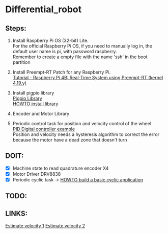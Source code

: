# Differential_robot

## Steps:

1. Install Raspberry Pi OS (32-bit) Lite. \
For the official Raspberry Pi OS, if you need to manually log in, the default user name is pi, with password raspberry. \
Remember to create a empty file with the name 'ssh' in the boot partition

2. Install Preempt-RT Patch for any Raspberry Pi.  
[Tutorial - Raspberry Pi 4B: Real-Time System using Preempt-RT (kernel 4.19.y)](https://lemariva.com/blog/2019/09/raspberry-pi-4b-preempt-rt-kernel-419y-performance-test)

3. Install pigpio library \
[Pigpio Library](http://abyz.me.uk/rpi/pigpio/index.html) \
[HOWTO install library](http://abyz.me.uk/rpi/pigpio/download.html)

4. Encoder and Motor Library

5. Periodic control task for position and velocity control of the wheel \
[PID Digital controller example](https://www.picuino.com/es/arduprog/control-pid-digital.html) \
Position and velocity needs a hysteresis algorithm to correct the error because the motor have a dead zone that doesn't turn 

## DOIT:
 - [x] Machine state to read quadrature encoder X4 
 - [x] Motor Driver DRV8838
 - [x] Periodic cyclic task -> [HOWTO build a basic cyclic application](https://wiki.linuxfoundation.org/realtime/documentation/howto/applications/cyclic)
 
## TODO:

## LINKS:
[Estimate velocity 1](https://www.embeddedrelated.com/showarticle/158.php)
[Estimate velocity 2](https://www.motioncontroltips.com/how-are-encoders-used-for-speed-measurement/)
 


